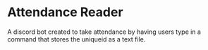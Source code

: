 # Attendance Reader
 A discord bot created to take attendance by having users type in a command that stores the uniqueid as a text file.

